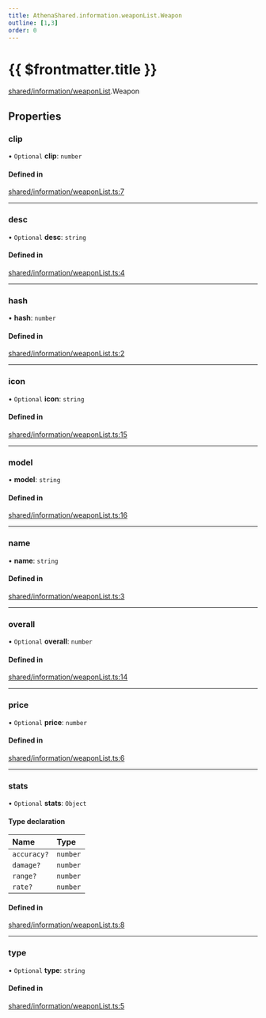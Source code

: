```yaml
---
title: AthenaShared.information.weaponList.Weapon
outline: [1,3]
order: 0
---
```


# {{ $frontmatter.title }}


[shared/information/weaponList](../modules/shared_information_weaponList.md).Weapon

## Properties

### clip

• `Optional` **clip**: `number`

#### Defined in

[shared/information/weaponList.ts:7](https://github.com/Stuyk/altv-athena/blob/068488b/src/core/shared/information/weaponList.ts#L7)

___

### desc

• `Optional` **desc**: `string`

#### Defined in

[shared/information/weaponList.ts:4](https://github.com/Stuyk/altv-athena/blob/068488b/src/core/shared/information/weaponList.ts#L4)

___

### hash

• **hash**: `number`

#### Defined in

[shared/information/weaponList.ts:2](https://github.com/Stuyk/altv-athena/blob/068488b/src/core/shared/information/weaponList.ts#L2)

___

### icon

• `Optional` **icon**: `string`

#### Defined in

[shared/information/weaponList.ts:15](https://github.com/Stuyk/altv-athena/blob/068488b/src/core/shared/information/weaponList.ts#L15)

___

### model

• **model**: `string`

#### Defined in

[shared/information/weaponList.ts:16](https://github.com/Stuyk/altv-athena/blob/068488b/src/core/shared/information/weaponList.ts#L16)

___

### name

• **name**: `string`

#### Defined in

[shared/information/weaponList.ts:3](https://github.com/Stuyk/altv-athena/blob/068488b/src/core/shared/information/weaponList.ts#L3)

___

### overall

• `Optional` **overall**: `number`

#### Defined in

[shared/information/weaponList.ts:14](https://github.com/Stuyk/altv-athena/blob/068488b/src/core/shared/information/weaponList.ts#L14)

___

### price

• `Optional` **price**: `number`

#### Defined in

[shared/information/weaponList.ts:6](https://github.com/Stuyk/altv-athena/blob/068488b/src/core/shared/information/weaponList.ts#L6)

___

### stats

• `Optional` **stats**: `Object`

#### Type declaration

| Name | Type |
| :------ | :------ |
| `accuracy?` | `number` |
| `damage?` | `number` |
| `range?` | `number` |
| `rate?` | `number` |

#### Defined in

[shared/information/weaponList.ts:8](https://github.com/Stuyk/altv-athena/blob/068488b/src/core/shared/information/weaponList.ts#L8)

___

### type

• `Optional` **type**: `string`

#### Defined in

[shared/information/weaponList.ts:5](https://github.com/Stuyk/altv-athena/blob/068488b/src/core/shared/information/weaponList.ts#L5)
